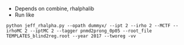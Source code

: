 - Depends on combine, rhalphalib
- Run like 
```
python jeff_rhalpha.py --opath dummyx/ --ipt 2 --irho 2 --MCTF --irhoMC 2 --iptMC 2 --tagger pnmd2prong_0p05 --root_file TEMPLATES_blind2reg.root --year 2017 --tworeg -vv
```